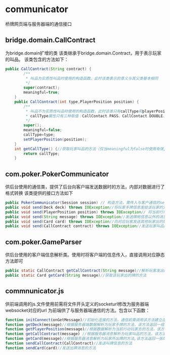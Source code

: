 # communicator
桥牌网页端与服务器端的通信接口

## bridge.domain.CallContract
为bridge.domain扩增的类
该类继承于bridge.domain.Contract，用于表示玩家的叫品。
该类包含的方法如下：
```java
public CallContract(String contract) {
		/**
		 * 叫品为实质性叫品时使用的构造函数，此时该类表示的意义与其父类基本相同
		 */
		super(contract);
		meaningful=true;
	}
	public CallContract(int type,PlayerPosition position) {
		/**
		 * 叫品不为实质性叫品时使用的构造函数，此时该类只有callType和playerPosition属性有意义。
		 * callType属性只有三种取值：CallContact.PASS、CallContact.DOUBLE、CallContact.REDOUBLE分别对应相应叫品
		 */
		super();
		meaningful=false;
		callType=type;
		setPlayerPosition(position);
	}
	int getCallType() {//获取玩家叫品的方法（仅当meaningful为false时使用有效,否则请使用父类的方法）
		return callType;
	}
```

## com.poker.PokerCommunicator
供后台使用的通信类，提供了后台向客户端发送数据时的方法，内部对数据进行了格式转换
该类提供的接口方法如下

```java
public PokerCommunicator(Session session) // 构造方法，需传入与客户通信的session 
public void send(Deck deck) throws IOException//将玩家手牌信息发给该玩家的方法，通信出错时将抛出IOException,下述方法同此说明 
public void send(PlayerPosition position) throws IOException// 将当前行动玩家方信息发给玩家的方法 
public void send(String message) throws IOException//发送牌局信息以外的消息时使用的方法 
public void send(Card card) throws IOException//向对应玩家发送其他玩家出的牌的方法 
public void send(CallContract contract) throws IOException//发送玩家叫品的方法 
```

## com.poker.GameParser
供后台使用的客户端信息解析类。使用时将客户端的信息传入，直接调用对应静态方法即可
```java
public static CallContract getCallContract(String message)//解析玩家发出的叫牌信息方法
public static Card getCard(String message)//获取该玩家出的牌的方法
```

## commnunicator.js
供前端调用的js.文件使用前需将文件开头定义的socketurl修改为服务器端websocket对应的url
为前端供了与服务器端通信的方法。包含以下函数：

```javascript
function initConnect(onGetMessage)//初始化连接的方法，通信前需调用该方法建立连接。参数onGetMessage为调用者定义的相应方法，该方法定义形式为：function onGetMessage(message)，其中message为客户端发来的消息，message在调用此接口的一系列get方法时作为参数。
function getDeck(message)//根据服务器端数据解析为玩家手牌的方法，该方法返回一组牌（已排序，明手牌的获取也使用该方法）
function getPlayerPosition(message)//根据数据解析为当前行动玩家方的方法，该方法返回一个玩家位置标志（叫牌和出牌玩家方的获取均使用此方法)
function getCallContract(message) //根据服务器消息解析为玩家叫品的方法，该方法返回一个叫品
function getCard(message)//根据服务器消息解析为玩家所出牌的方法,该方法返回一张牌
function sendCallContract(CallContract)//发送叫牌信息的方法
function sendCard(card)//发送出牌消息的方法
```


